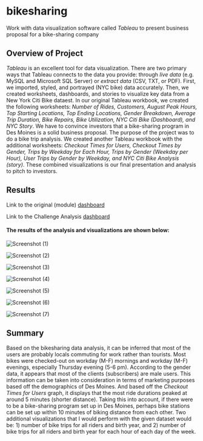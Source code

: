 # bikesharing
Work with data visualization software called *Tableau* to present business proposal for a bike-sharing company 


## Overview of Project
*Tableau* is an excellent tool for data visualization. There are two primary ways that Tableau connects to the data you provide: through *live data* (e.g. MySQL and Microsoft SQL Server) or *extract data* (CSV, TXT, or PDF). First, we imported, styled, and portrayed (NYC bike) data accurately. Then, we created worksheets, dashboards, and stories to visualize key data from a New York Citi Bike dataest. In our original Tableau workbook, we created the following worksheets: *Number of Rides, Customers, August Peak Hours, Top Starting Locations, Top Ending Locations, Gender Breakdown, Average Trip Duration, Bike Repairs, Bike Utilization, NYC Citi Bike (Dashboard), and NYC Story*. We have to convince investors that a bike-sharing program in Des Moines is a solid business proposal. The purpose of the project was to do a bike trip analysis. We created another Tableau workbook with the additional worksheets: *Checkout Times for Users, Checkout Times by Gender, Trips by Weekday for Each Hour, Trips by Gender (Weekday per Hour), User Trips by Gender by Weekday, and NYC Citi Bike Analysis (story)*. These combined visualizations is our final presentation and analysis to pitch to investors. 

## Results

Link to the original (module) [dashboard](https://public.tableau.com/app/profile/della.wong/viz/NYCCitiBikemoduleworkbook/NumberofRides?publish=yes)

Link to the Challenge Analysis [dashboard](https://public.tableau.com/app/profile/della.wong/viz/NYCCitiBike-SharingAnalysis_16631390466630/NYCCitiBikeAnalysisstory?publish=yes)

#### The results of the analysis and visualizations are shown below:

![Screenshot (1)](https://user-images.githubusercontent.com/107021231/190090600-6e897b3d-b175-4ae9-a48b-f45c4cf8148f.png)

![Screenshot (2)](https://user-images.githubusercontent.com/107021231/190090626-bfe3b3c9-c66f-4436-b4ec-831afae53914.png)

![Screenshot (3)](https://user-images.githubusercontent.com/107021231/190090648-d0894356-f626-4e80-8151-631666f3c457.png)

![Screenshot (4)](https://user-images.githubusercontent.com/107021231/190090665-800382b7-ff15-4d23-afbf-bab985589156.png)

![Screenshot (5)](https://user-images.githubusercontent.com/107021231/190090688-d6dc10ef-a192-42da-968c-db99eb6c0031.png)

![Screenshot (6)](https://user-images.githubusercontent.com/107021231/190090772-1510ee66-4dbd-4055-9606-aeb4a97967d9.png)

![Screenshot (7)](https://user-images.githubusercontent.com/107021231/190090788-5f891ea4-9bdf-4c91-a18f-27223bfda86f.png)


## Summary

Based on the bikesharing data analysis, it can be inferred that most of the users are probably locals commuting for work rather than tourists. Most bikes were checked-out on workday (M-F) mornings and workday (M-F) evenings, especially Thursday evening (5-6 pm). According to the gender data, it appears that most of the clients (subscribers) are male users. This information can be taken into consideration in terms of marketing purposes based off the demographics of Des Moines. And based off the *Checkout Times for Users* graph, it displays that the most ride durations peaked at around 5 minutes (shorter distance). Taking this into account, if there were to be a bike-sharing program set up in Des Moines, perhaps bike stations can be set up within 10 minutes of biking distance from each other. Two additional visualizations that I would perform with the given dataset would be: 1) number of bike trips for all riders and birth year, and 2) number of bike trips for all riders and birth year for each hour of each day of the week. 



